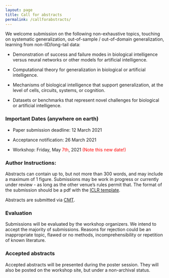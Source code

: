 ```yaml
---
layout: page
title: Call for abstracts
permalink: /callforabstracts/
---
```


We welcome submission on the following non-exhaustive topics, touching on systematic generalization, out-of-sample / out-of-domain generalization, learning from non-IID/long-tail data:

* Demonstration of success and failure modes in biological intelligence versus neural networks or other models for artificial intelligence.

* Computational theory for generalization in biological or artificial intelligence.

* Mechanisms of biological intelligence that support generalization, at the level of cells, circuits, systems, or cognition. 

* Datasets or benchmarks that represent novel challenges for biological or artificial intelligence.


### Important Dates (anywhere on earth)

* Paper submission deadline:    12 March 2021

* Acceptance notification:    26 March 2021

* Workshop:            Friday, May <font color="red">7th</font>, 2021 <font color="red">(Note this new date!)</font>


### Author Instructions:

Abstracts can contain up to, but not more than 300 words, and may include a maximum of 1 figure. Submissions may be work in progress or currently under review - as long as the other venue’s rules permit that. 
The format of the submission should be a pdf with the [ICLR template](https://github.com/ICLR/Master-Template/raw/master/archive/iclr2021.zip).

Abstracts are submitted via [CMT](https://cmt3.research.microsoft.com/ICLRWoG2021/).

### Evaluation
Submissions will be evaluated by the workshop organizers. We intend to accept the majority of submissions. Reasons for rejection could be an inappropriate topic, flawed or no methods, incomprehensibility or repetition of known literature. 

### Accepted abstracts
Accepted abstracts will be presented during the poster session. They will also be posted on the workshop site, but under a non-archival status. 



